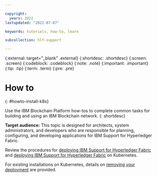 ```yaml
---

copyright:
  years: 2022
lastupdated: "2022-07-07"

keywords: tutorials, how-to, learn

subcollection: hlf-support

---
```


{:external: target="_blank" .external}
{:shortdesc: .shortdesc}
{:screen: .screen}
{:codeblock: .codeblock}
{:note: .note}
{:important: .important}
{:tip: .tip}
{:term: .term}
{:pre: .pre}


# How to
{: #howto-install-k8s}

Use the IBM Blockchain Platform how-tos to complete common tasks for building and using an IBM Blockchain network. 
{: shortdesc}

**Target audience:** This topic is designed for architects, system administrators, and developers who are responsible 
for planning, configuring, and developing applications for IBM Support for Hyperledger Fabric.

Review the procedures for [deploying IBM Support for Hyperledger Fabric](howto/console-deploy-k8.md) and 
[deploying IBM Support for Hyperledger Fabric](howto/console-deploy-k8-firewall.md) on Kubernetes.

For existing installations on Kubernetes, details on [removing your deployment](howto/console-delete-k8.md) are provided.



